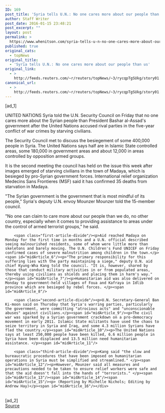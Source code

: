 ```yaml
---
ID: 169
post_title: 'Syria tells U.N.: No one cares more about our people than us'
author: Staff Writer
post_date: 2016-01-15 23:48:21
post_excerpt: ""
layout: post
permalink: >
  https://www.whenitson.com/syria-tells-u-n-no-one-cares-more-about-our-people-than-us/
published: true
original_cats:
  - topNews
original_title:
  - 'Syria tells U.N.: No one cares more about our people than us'
original_link:
  - >
    http://feeds.reuters.com/~r/reuters/topNews/~3/rycqpTgSUkg/story01.htm
canonical_url:
  - >
    http://feeds.reuters.com/~r/reuters/topNews/~3/rycqpTgSUkg/story01.htm
---
```

 [ad_1]
<br><div id="articleText">
<span id="midArticle_start"/>

<span id="midArticle_0"/><span class="focusParagraph" readability="4"><p><span class="articleLocation">UNITED NATIONS</span> Syria told the U.N. Security Council on Friday that no one cares more about the Syrian people than President Bashar al-Assad's   government after the United Nations accused rival parties in the five-year conflict of war crimes by starving civilians.</p></span><span id="midArticle_1"/><p>The Security Council met to discuss the besiegement of some 400,000 people in Syria. The United Nations says half are in Islamic State controlled areas, some 180,000 in government areas and about 12,000 in areas controlled by opposition armed groups.</p><span id="midArticle_2"/><p>It is the second meeting the council has held on the issue this week after images emerged of starving civilians in the town of Madaya, which is besieged by pro-Syrian government forces. International relief organization Medecins Sans Frontieres (MSF)  said it has confirmed 35 deaths from starvation in Madaya. </p><span id="midArticle_3"/><p>"The Syrian government is the government that is most mindful of its people," Syria's deputy U.N. envoy Mounzer Mounzer told the 15-member council. </p><span id="midArticle_4"/><p>"No one can claim to care more about our people than we do, no other country, especially when it comes to providing assistance to areas under the control of armed terrorist groups," he said.</p><span id="midArticle_5"/>
        
        <span class="first-article-divide"/><p>Aid reached Madaya on Monday for the first time in months and a U.N. official described seeing malnourished residents, some of whom were little more than skeletons and barely moving. The U.N. Children's Fund UNICEF on Friday confirmed cases of severe malnutrition among children in the town.</p><span id="midArticle_6"/><p>"The primary responsibility for this suffering lies with the party maintaining a siege," deputy U.N. aid chief Kyung-Wha Kang told the council. "It is, however, shared by those that conduct military activities in or from populated areas, thereby using civilians as shields and placing them in harm's way." </p><span id="midArticle_7"/><p>Humanitarian aid was also delivered on Monday to government-held villages of Foua and Kafraya in Idlib province which are besieged by rebel forces. </p><span id="midArticle_8"/>
        
        <span class="second-article-divide"/><p>U.N. Secretary-General Ban Ki-moon said on Thursday that Syria's warring parties, particularly the government, were committing "atrocious acts" and "unconscionable abuses" against civilians.</p><span id="midArticle_9"/><p>The civil war was sparked by a Syrian government crackdown on a pro-democracy movement in early 2011. Islamic State militants have used the chaos to seize territory in Syria and Iraq, and some 4.3 million Syrians have fled the country.</p><span id="midArticle_10"/><p>The United Nations says at least 250,000 people have been killed, 6.6 million people in Syria have been displaced and 13.5 million need humanitarian assistance. </p><span id="midArticle_11"/>
        
        <span class="third-article-divide"/><p>Kang said "the slow and bureaucratic procedures that have been imposed on humanitarian operations in Syria must be simplified and streamlined." </p><span id="midArticle_12"/><p>However, Mounzer said all measures and precautions needed to be taken to ensure relief workers were safe and that the aid doesn't fall into the hands of "terrorists." </p><span id="midArticle_13"/><span id="midArticle_14"/><span id="midArticle_15"/><p> (Reporting by Michelle Nichols; Editing by Andrew Hay)</p><span id="midArticle_16"/></div>
<br>[ad_2]
<br><a href="http://feeds.reuters.com/~r/reuters/topNews/~3/rycqpTgSUkg/story01.htm">Source </a>